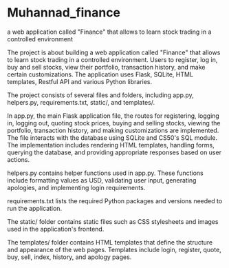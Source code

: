 # Muhannad_finance
a web application called "Finance" that allows to learn stock trading in a controlled environment


The project is about building a web application called "Finance" that allows to learn stock trading in a controlled environment. Users to register, log in, buy and sell stocks, view their portfolio, transaction history, and make certain customizations. The application uses Flask, SQLite, HTML templates, Restful API and various Python libraries.

The project consists of several files and folders, including app.py, helpers.py, requirements.txt, static/, and templates/.

In app.py, the main Flask application file, the routes for registering, logging in, logging out, quoting stock prices, buying and selling stocks, viewing the portfolio, transaction history, and making customizations are implemented. The file interacts with the database using SQLite and CS50's SQL module. The implementation includes rendering HTML templates, handling forms, querying the database, and providing appropriate responses based on user actions.

helpers.py contains helper functions used in app.py. These functions include formatting values as USD, validating user input, generating apologies, and implementing login requirements.

requirements.txt lists the required Python packages and versions needed to run the application.

The static/ folder contains static files such as CSS stylesheets and images used in the application's frontend.

The templates/ folder contains HTML templates that define the structure and appearance of the web pages. Templates include login, register, quote, buy, sell, index, history, and apology pages.
